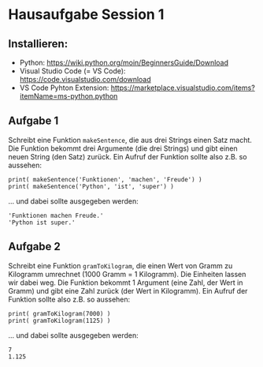 # Hausaufgabe Session 1

## Installieren:

- Python: https://wiki.python.org/moin/BeginnersGuide/Download
- Visual Studio Code (= VS Code): https://code.visualstudio.com/download
- VS Code Pyhton Extension: https://marketplace.visualstudio.com/items?itemName=ms-python.python

## Aufgabe 1

Schreibt eine Funktion `makeSentence`, die aus drei Strings einen Satz macht.
Die Funktion bekommt drei Argumente (die drei Strings) und gibt einen neuen String (den Satz) zurück.
Ein Aufruf der Funktion sollte also z.B. so aussehen:

```
print( makeSentence('Funktionen', 'machen', 'Freude') )
print( makeSentence('Python', 'ist', 'super') )
```
... und dabei sollte ausgegeben werden:

```
'Funktionen machen Freude.'
'Python ist super.' 
```

## Aufgabe 2

Schreibt eine Funktion `gramToKilogram`, die einen Wert von Gramm zu Kilogramm umrechnet (1000 Gramm = 1 Kilogramm).
Die Einheiten lassen wir dabei weg.
Die Funktion bekommt 1 Argument (eine Zahl, der Wert in Gramm) und gibt eine Zahl zurück (der Wert in Kilogramm).
Ein Aufruf der Funktion sollte also z.B. so aussehen:

```
print( gramToKilogram(7000) )
print( gramToKilogram(1125) )
```
... und dabei sollte ausgegeben werden:

```
7
1.125
```
